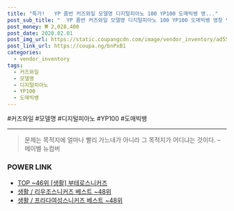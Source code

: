 ```yaml
--- 
title: "특가!   YP 품번 커즈와일 모델명 디지털피아노 100 YP100 도매빅뱅 영..." 
post_sub_title: "  YP 품번 커즈와일 모델명 디지털피아노 100 YP100 도매빅뱅 영창 단일" 
post_money: ₩ 2,028,400 
post_date: 2020.02.01 
post_img_url: https://static.coupangcdn.com/image/vendor_inventory/ad55/007c84911c5ebe2c4122cfaccf047e395850cae0398128482950ac58e78b.jpg 
post_link_url: https://coupa.ng/bnPxB1 
categories: 
  - vendor_inventory 
tags: 
  - 커즈와일 
  - 모델명 
  - 디지털피아노 
  - YP100 
  - 도매빅뱅 
--- 
```

  #커즈와일 #모델명 #디지털피아노 #YP100 #도매빅뱅 
<hr> 

> 문제는 목적지에 얼마나 빨리 가느내가 아니라 그 목적지가 어디냐는 것이다. – 메이벨 뉴컴버 


### POWER LINK

* <a href="https://blog.naver.com/fasyy4321/221777251479" target="_blank"> TOP ~46위 [생활] 부테로스니커즈</a>
* <a href="https://blog.naver.com/santokki14/221784408661" target="_blank">생활 / 리우조스니커즈 베스트 ~48위</a>
* <a href="https://blog.naver.com/santokki14/221778294132" target="_blank">생활 / 프라다여성스니커즈 베스트 ~48위</a>
